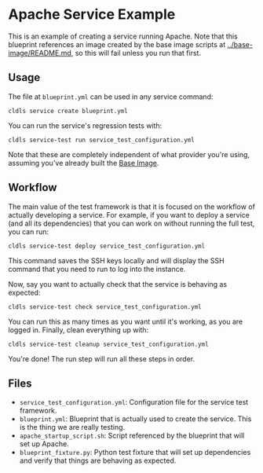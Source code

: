 # Apache Service Example

This is an example of creating a service running Apache.  Note that this
blueprint references an image created by the base image scripts at
[../base-image/README.md](../base-image/README.md), so this will fail unless you
run that first.

## Usage

The file at `blueprint.yml` can be used in any service command:

```
cldls service create blueprint.yml
```

You can run the service's regression tests with:

```
cldls service-test run service_test_configuration.yml
```

Note that these are completely independent of what provider you're using,
assuming you've already built the [Base Image](../base-image/README.md).

## Workflow

The main value of the test framework is that it is focused on the workflow of
actually developing a service.  For example, if you want to deploy a service
(and all its dependencies) that you can work on without running the full test,
you can run:

```
cldls service-test deploy service_test_configuration.yml
```

This command saves the SSH keys locally and will display the SSH command that
you need to run to log into the instance.

Now, say you want to actually check that the service is behaving as expected:

```
cldls service-test check service_test_configuration.yml
```

You can run this as many times as you want until it's working, as you are logged
in.  Finally, clean everything up with:

```
cldls service-test cleanup service_test_configuration.yml
```

You're done!  The run step will run all these steps in order.

## Files

- `service_test_configuration.yml`: Configuration file for the service test
  framework.
- `blueprint.yml`: Blueprint that is actually used to create the service.  This
  is the thing we are really testing.
- `apache_startup_script.sh`: Script referenced by the blueprint that will set
  up Apache.
- `blueprint_fixture.py`: Python test fixture that will set up dependencies and
  verify that things are behaving as expected.
